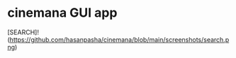 # cinemana GUI app

[SEARCH]!(https://github.com/hasanpasha/cinemana/blob/main/screenshots/search.png)
